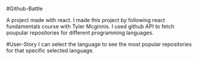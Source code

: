 
#Github-Battle

A project made with react. I made this project by following react fundamentals course with Tyler Mcginnis. I used github API to fetch poupular repositories for different programming languages.

#User-Story
I can select the language to see the most popular repositories for that specific selected language.
